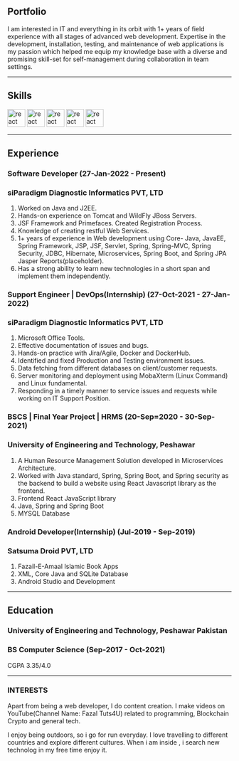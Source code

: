 ## Portfolio

I am interested in IT and everything in its orbit with 1+ years of field experience with all stages of advanced web development. Expertise in the development, installation, testing, and maintenance of web applications is my passion which helped me equip my knowledge base with a diverse and promising skill-set for self-management during collaboration in team settings.

---

## Skills

<p align='left'>
<!--   <img src="https://upload.wikimedia.org/wikipedia/commons/thumb/6/61/HTML5_logo_and_wordmark.svg/2048px-HTML5_logo_and_wordmark.svg.png" alt="html" width="40" height="40">
  <img src='https://upload.wikimedia.org/wikipedia/commons/thumb/d/d5/CSS3_logo_and_wordmark.svg/1200px-CSS3_logo_and_wordmark.svg.png' alt="css" width="40" height="40">
  <img src='https://upload.wikimedia.org/wikipedia/commons/6/6a/JavaScript-logo.png' height='30' width='auto' alt="js"> -->
<!--    <img src="https://upload.wikimedia.org/wikipedia/commons/thumb/a/a7/React-icon.svg/1280px-React-icon.svg.png" alt="react" width="auto" height="40"/> -->
<!--   <img src="https://upload.wikimedia.org/wikipedia/commons/9/99/Unofficial_JavaScript_logo_2.svg" alt="react" width="auto" height="40"/>
   <img src="https://angular.io/assets/images/logos/angular/angular.svg" alt="angular" width="40" height="40"/> -->
  
  
  
  
  
  <img src="https://upload.wikimedia.org/wikipedia/commons/2/21/Devicon-html5-plain-wordmark.svg" alt="react" width="auto" height="40"/>
  <img src="https://upload.wikimedia.org/wikipedia/commons/d/d5/CSS3_logo_and_wordmark.svg" alt="react" width="auto" height="40"/>
  <img src="https://upload.wikimedia.org/wikipedia/commons/4/47/React.svg" alt="react" width="auto" height="40"/>
  <img src="https://upload.wikimedia.org/wikipedia/commons/0/0a/AnantP%40java.png" alt="react" width="auto" height="40"/>
  <img src="https://upload.wikimedia.org/wikipedia/commons/b/b2/Database-mysql.svg" alt="react" width="auto" height="40"/>
  
  
  
</p>

---

## Experience

### **Software Developer (27-Jan-2022 - Present)**
### siParadigm Diagnostic Informatics PVT, LTD
1. Worked on Java and J2EE.
2. Hands-on experience on Tomcat and WildFly JBoss Servers.
3. JSF Framework and Primefaces. Created Registration Process.
4. Knowledge of creating restful Web Services.
5. 1+ years of experience in Web development using Core- Java, JavaEE, Spring Framework, JSP, JSF, Servlet, Spring, Spring-MVC, Spring Security, JDBC, Hibernate, Microservices, Spring Boot, and Spring JPA Jasper Reports(placeholder).
6. Has a strong ability to learn new technologies in a short span and implement them independently.

### **Support Engineer | DevOps(Internship) (27-Oct-2021 - 27-Jan-2022)**
### siParadigm Diagnostic Informatics PVT, LTD
1. Microsoft Office Tools.
2. Effective documentation of issues and bugs.
3. Hands-on practice with Jira/Agile, Docker and DockerHub.
4. Identified and fixed Production and Testing environment issues.
5. Data fetching from different databases on client/customer requests.
6. Server monitoring and deployment using MobaXterm (Linux Command) and Linux fundamental.
7. Responding in a timely manner to service issues and requests while working on IT Support Position.

### **BSCS | Final Year Project | HRMS (20-Sep=2020 - 30-Sep-2021)**
### University of Engineering and Technology, Peshawar

1. A Human Resource Management Solution developed in Microservices Architecture. 
2. Worked with Java standard, Spring, Spring Boot, and Spring security as the backend to build a website using React Javascript library as the frontend.
3. Frontend React JavaScript library
4. Java, Spring and Spring Boot
5. MYSQL Database

### **Android Developer(Internship) (Jul-2019 - Sep-2019)**
### Satsuma Droid PVT, LTD

1. Fazail-E-Amaal Islamic Book Apps
2. XML, Core Java and SQLite Database
3. Android Studio and Development

---

## Education

### **University of Engineering and Technology, Peshawar Pakistan**
### BS Computer Science (Sep-2017 - Oct-2021)
CGPA 3.35/4.0

---

### INTERESTS
Apart from being a web developer, I do content creation. I make videos on YouTube(Channel Name: Fazal Tuts4U) related to programming, Blockchain Crypto and general tech.

I enjoy being outdoors, so i go for run everyday. I love travelling to different countries and explore different cultures. When i am inside , i search new technolog in my free time enjoy it.
